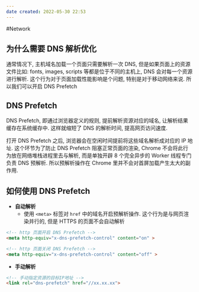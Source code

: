 ```yaml
---
date created: 2022-05-30 22:53
---
```


#Network

## 为什么需要 DNS 解析优化

通常情况下, 主机域名加载一个页面只需要解析一次 DNS, 但是如果页面上的资源文件比如: fonts, images, scripts 等都是位于不同的主机上, DNS 会对每一个资源进行解析. 这个行为对于页面加载性能影响是个问题, 特别是对于移动网络来说. 所以我们可以开启 DNS Prefetch

## DNS Prefetch

DNS Prefetch, 即通过浏览器定义的规则, 提前解析资源对应的域名, 让解析结果缓存在系统缓存中. 这样就缩短了 DNS 的解析时间, 提高网页访问速度.

打开 DNS Prefetch 之后, 浏览器会在空闲时间提前将这些域名解析成对应的 IP 地址. 这个环节为了防止 DNS Prefetch 阻塞正常页面的渲染, Chrome 不会将此行为放在网络堆栈进程里去与解析, 而是单独开辟 8 个完全异步的 Worker 线程专门负责 DNS 预解析. 所以预解析操作在 Chrome 里并不会对首屏加载产生太大的副作用.

## 如何使用 DNS Prefetch

- **自动解析**
  - 使用 `<meta>` 标签对 `href` 中的域名开启预解析操作. 这个行为是与网页渲染并行的, 但是 HTTPS 的页面不会自动解析

```html
<!-- http 页面开启 DNS Prefetch -->
<meta http-equiv="x-dns-prefetch-control" content="on" >

<!-- http 页面关闭 DNS Prefetch -->
<meta http-equiv="x-dns-prefetch-control" content="off" >
```

- **手动解析**

```html
<!-- 手动指定资源的目标IP地址 -->
<link rel="dns-prefetch" href="//xx.xx.xx">
```
